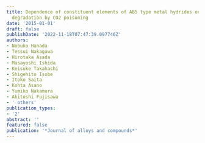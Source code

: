 ```yaml
---
title: Dependence of constituent elements of AB5 type metal hydrides on hydrogenation
  degradation by CO2 poisoning
date: '2015-01-01'
draft: false
publishDate: '2022-11-18T07:47:39.097746Z'
authors:
- Nobuko Hanada
- Tessui Nakagawa
- Hirotaka Asada
- Masayoshi Ishida
- Keisuke Takahashi
- Shigehito Isobe
- Itoko Saita
- Kohta Asano
- Yumiko Nakamura
- Akitoshi Fujisawa
- ' others'
publication_types:
- '2'
abstract: ''
featured: false
publication: '*Journal of alloys and compounds*'
---
```


